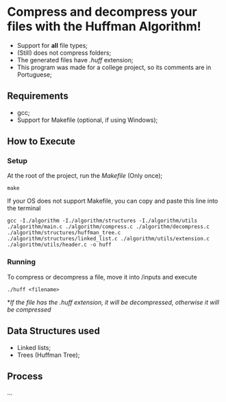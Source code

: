# Compress and decompress your files with the Huffman Algorithm!

- Support for **all** file types;
- (Still) does not compress folders;
- The generated files have _.huff_ extension;
- This program was made for a college project, so its comments are in Portuguese;

## Requirements
- gcc;
- Support for Makefile (optional, if using Windows);

## How to Execute
### Setup
At the root of the project, run the _Makefile_ (Only once);
```
make
```

If your OS does not support Makefile, you can copy and paste this line into the terminal
```
gcc -I./algorithm -I./algorithm/structures -I./algorithm/utils ./algorithm/main.c ./algorithm/compress.c ./algorithm/decompress.c ./algorithm/structures/huffman_tree.c ./algorithm/structures/linked_list.c ./algorithm/utils/extension.c ./algorithm/utils/header.c -o huff
```

### Running
To compress or decompress a file, move it into /inputs and execute
```
./huff <filename>
```

*_If the file has the .huff extension, it will be decompressed, otherwise it will be compressed_

## Data Structures used
- Linked lists;
- Trees (Huffman Tree);

## Process

...